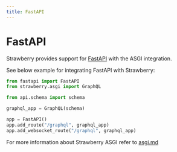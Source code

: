 ```yaml
---
title: FastAPI
---
```


# FastAPI

Strawberry provides support for [FastAPI](https://fastapi.tiangolo.com/) with the ASGI integration.

See below example for integrating FastAPI with Strawberry:

```python
from fastapi import FastAPI
from strawberry.asgi import GraphQL

from api.schema import schema

graphql_app = GraphQL(schema)

app = FastAPI()
app.add_route("/graphql", graphql_app)
app.add_websocket_route("/graphql", graphql_app)
```

For more information about Strawberry ASGI refer to [asgi.md](./asgi.md)
